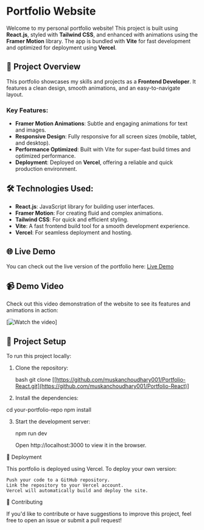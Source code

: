 # Portfolio Website

Welcome to my personal portfolio website! This project is built using **React.js**, styled with **Tailwind CSS**, and enhanced with animations using the **Framer Motion** library. The app is bundled with **Vite** for fast development and optimized for deployment using **Vercel**.

## 🚀 Project Overview

This portfolio showcases my skills and projects as a **Frontend Developer**. It features a clean design, smooth animations, and an easy-to-navigate layout. 

### Key Features:
- **Framer Motion Animations**: Subtle and engaging animations for text and images.
- **Responsive Design**: Fully responsive for all screen sizes (mobile, tablet, and desktop).
- **Performance Optimized**: Built with Vite for super-fast build times and optimized performance.
- **Deployment**: Deployed on **Vercel**, offering a reliable and quick production environment.

## 🛠️ Technologies Used:
- **React.js**: JavaScript library for building user interfaces.
- **Framer Motion**: For creating fluid and complex animations.
- **Tailwind CSS**: For quick and efficient styling.
- **Vite**: A fast frontend build tool for a smooth development experience.
- **Vercel**: For seamless deployment and hosting.

## 🌐 Live Demo

You can check out the live version of the portfolio here: [Live Demo](https://muskanchoudhary.vercel.app/)

## 📹 Demo Video

Check out this video demonstration of the website to see its features and animations in action:

[![Watch the video]([https://youtu.be/your-demo-video-id](https://www.youtube.com/watch?v=TNr_ZJgYDCU))]

## 📂 Project Setup

To run this project locally:

1. Clone the repository:

   bash
   git clone [[https://github.com/muskanchoudhary001/Portfolio-React.git](https://github.com/muskanchoudhary001/Portfolio-React)] 
   
2. Install the dependencies:

  cd your-portfolio-repo
  npm install

3. Start the development server:

    npm run dev

    Open http://localhost:3000 to view it in the browser.

🚀 Deployment

This portfolio is deployed using Vercel. To deploy your own version:

    Push your code to a GitHub repository.
    Link the repository to your Vercel account.
    Vercel will automatically build and deploy the site.

🤝 Contributing

If you'd like to contribute or have suggestions to improve this project, feel free to open an issue or submit a pull request!

